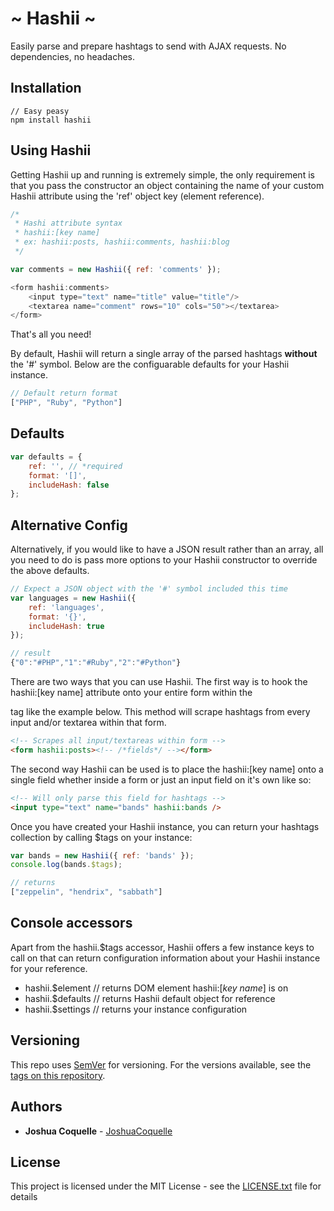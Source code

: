 # ~ Hashii ~

Easily parse and prepare hashtags to send with AJAX requests. No dependencies, no headaches.

## Installation
```
// Easy peasy
npm install hashii
```

## Using Hashii

Getting Hashii up and running is extremely simple, the only requirement is that you pass the constructor an object containing the name of your custom Hashii attribute using the 'ref' object key (element reference).

```js
/*
 * Hashi attribute syntax
 * hashii:[key name]
 * ex: hashii:posts, hashii:comments, hashii:blog
 */

var comments = new Hashii({ ref: 'comments' });

<form hashii:comments>
    <input type="text" name="title" value="title"/>
    <textarea name="comment" rows="10" cols="50"></textarea>
</form>
```
That's all you need!

By default, Hashii will return a single array of the parsed hashtags **without** the '#' symbol. Below are the configuarable defaults for your Hashii instance.

```js
// Default return format
["PHP", "Ruby", "Python"]
```

## Defaults
```js
var defaults = {
    ref: '', // *required
    format: '[]',
    includeHash: false
};
```

## Alternative Config

Alternatively, if you would like to have a JSON result rather than an array, all you need to do is pass more options to your Hashii constructor to override the above defaults.

```js
// Expect a JSON object with the '#' symbol included this time
var languages = new Hashii({
    ref: 'languages',
    format: '{}',
    includeHash: true
});

// result
{"0":"#PHP","1":"#Ruby","2":"#Python"}
```

There are two ways that you can use Hashii. The first way is to hook the hashii:[key name] attribute onto your entire form within the <form> tag like the example below. This method will scrape hashtags from every input and/or textarea within that form.

```html
<!-- Scrapes all input/textareas within form -->
<form hashii:posts><!-- /*fields*/ --></form>
````

The second way Hashii can be used is to place the hashii:[key name] onto a single field whether inside a form or just an input field on it's own like so:

```html
<!-- Will only parse this field for hashtags -->
<input type="text" name="bands" hashii:bands />
```

Once you have created your Hashii instance, you can return your hashtags collection by calling $tags on your instance:

```js
var bands = new Hashii({ ref: 'bands' });
console.log(bands.$tags);

// returns
["zeppelin", "hendrix", "sabbath"]

````
## Console accessors
Apart from the hashii.$tags accessor, Hashii offers a few instance keys to call on that can return configuration information about your Hashii instance for your reference.

* hashii.$element // returns DOM element hashii:[*key name*] is on
* hashii.$defaults // returns Hashii default object for reference
* hashii.$settings // returns your instance configuration

## Versioning

This repo uses [SemVer](http://semver.org/) for versioning. For the versions available, see the [tags on this repository](https://github.com/JoshuaCoquelle/Hashii/tags). 

## Authors

* **Joshua Coquelle** - [JoshuaCoquelle](https://github.com/JoshuaCoquelle)

## License

This project is licensed under the MIT License - see the [LICENSE.txt](LICENSE.txt) file for details